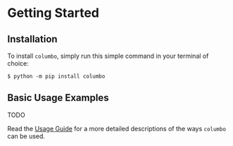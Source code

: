 # Getting Started

## Installation

To install `columbo`, simply run this simple command in your terminal of choice:

```shell script
$ python -m pip install columbo
```

## Basic Usage Examples

TODO

Read the [Usage Guide][usage_guide] for a more detailed descriptions of the ways `columbo` can be used.


[usage_guide]: usage-guide.md
